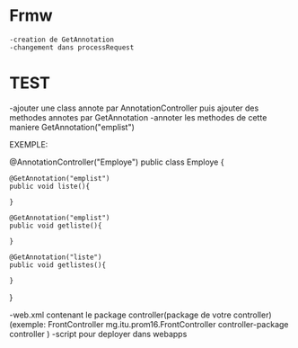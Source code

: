 
# Frmw
    -creation de GetAnnotation
    -changement dans processRequest
# TEST
-ajouter une class annote par AnnotationController puis ajouter des methodes annotes par GetAnnotation
-annoter les methodes de cette maniere GetAnnotation("emplist") 

EXEMPLE:

@AnnotationController("Employe")
public class Employe {

    @GetAnnotation("emplist")
    public void liste(){

    }

    @GetAnnotation("emplist")
    public void getliste(){

    }

    @GetAnnotation("liste")
    public void getlistes(){

    }

}

-web.xml contenant le package controller(package de votre controller)
(exemple:<servlet>
            <servlet-name>FrontController</servlet-name>
            <servlet-class>mg.itu.prom16.FrontController</servlet-class>
            <init-param>
                <param-name>controller-package</param-name>
                <param-value>controller</param-value>
            </init-param>
         </servlet>)
-script pour deployer dans webapps

